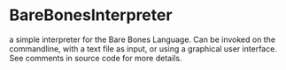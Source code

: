 # BareBonesInterpreter
a simple interpreter for the Bare Bones Language. Can be invoked on the commandline, with a text file as input, or using a graphical user interface. See comments in source code for more details.
